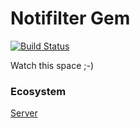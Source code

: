 # Notifilter Gem

[![Build Status](https://travis-ci.org/bittersweet/notifilter-rb.svg)](https://travis-ci.org/bittersweet/notifilter-rb)

Watch this space ;-)

### Ecosystem

[Server](https://github.com/bittersweet/notifilter)
